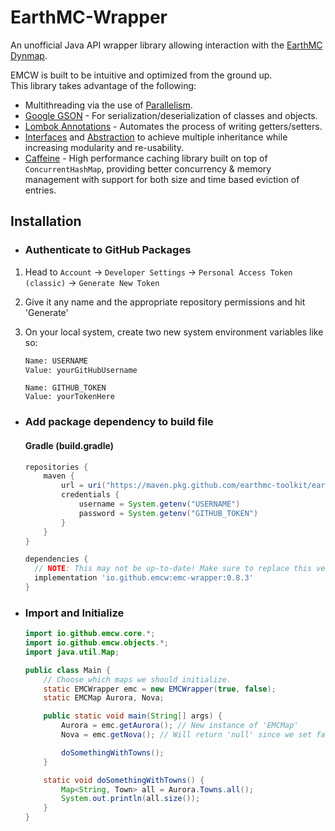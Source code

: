 # EarthMC-Wrapper
An unofficial Java API wrapper library allowing interaction with the [EarthMC Dynmap](https://earthmc.net/map/aurora/).

EMCW is built to be intuitive and optimized from the ground up.
<br>This library takes advantage of the following:
- Multithreading via the use of [Parallelism](https://docs.oracle.com/javase/tutorial/collections/streams/parallelism.html).
- [Google GSON](https://github.com/google/gson) - For serialization/deserialization of classes and objects.
- [Lombok Annotations](https://github.com/projectlombok/lombok) - Automates the process of writing getters/setters.
- [Interfaces](https://docs.oracle.com/javase/tutorial/java/IandI/createinterface.html) and [Abstraction](https://docs.oracle.com/javase/tutorial/java/IandI/abstract.html) to achieve multiple inheritance while increasing modularity and re-usability.
- [Caffeine](https://github.com/ben-manes/caffeine) - High performance caching library built on top of `ConcurrentHashMap`, providing better concurrency & memory management with support for both size and time based eviction of entries.
## Installation
- ### Authenticate to GitHub Packages
1. Head to `Account` -> `Developer Settings` -> `Personal Access Token (classic)` -> `Generate New Token`
2. Give it any name and the appropriate repository permissions and hit 'Generate'
3. On your local system, create two new system environment variables like so:
    ```txt
    Name: USERNAME
    Value: yourGitHubUsername
    ```
   
    ```
    Name: GITHUB_TOKEN
    Value: yourTokenHere
    ```

- ### Add package dependency to build file
    #### Gradle (build.gradle)

    ```gradle
    repositories {
        maven {
            url = uri("https://maven.pkg.github.com/earthmc-toolkit/earthmc-wrapper")
            credentials {
                username = System.getenv("USERNAME")
                password = System.getenv("GITHUB_TOKEN")
            }
        }
    }

    dependencies {
      // NOTE: This may not be up-to-date! Make sure to replace this version with the latest.
      implementation 'io.github.emcw:emc-wrapper:0.8.3'
    }
    ```

- ### Import and Initialize

    ```java
    import io.github.emcw.core.*;
    import io.github.emcw.objects.*;
    import java.util.Map;

    public class Main {
        // Choose which maps we should initialize.
        static EMCWrapper emc = new EMCWrapper(true, false);
        static EMCMap Aurora, Nova;
  
        public static void main(String[] args) {
            Aurora = emc.getAurora(); // New instance of 'EMCMap'
            Nova = emc.getNova(); // Will return 'null' since we set false
  
            doSomethingWithTowns();
        }
  
        static void doSomethingWithTowns() {
            Map<String, Town> all = Aurora.Towns.all();
            System.out.println(all.size());
        }
    }
    ```
